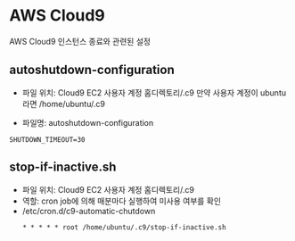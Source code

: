 # AWS Cloud9
AWS Cloud9 인스턴스 종료와 관련된 설정

## autoshutdown-configuration
- 파일 위치: Cloud9 EC2 사용자 계정 홈디렉토리/.c9
  만약 사용자 계정이 ubuntu 라면
  /home/ubuntu/.c9
  
- 파일명: autoshutdown-configuration
```
SHUTDOWN_TIMEOUT=30
```

## stop-if-inactive.sh
- 파일 위치: Cloud9 EC2 사용자 계정 홈디렉토리/.c9
- 역할: cron job에 의해 매분마다 실행하여 미사용 여부를 확인
- /etc/cron.d/c9-automatic-chutdown
  ```
  * * * * * root /home/ubuntu/.c9/stop-if-inactive.sh
  ```
